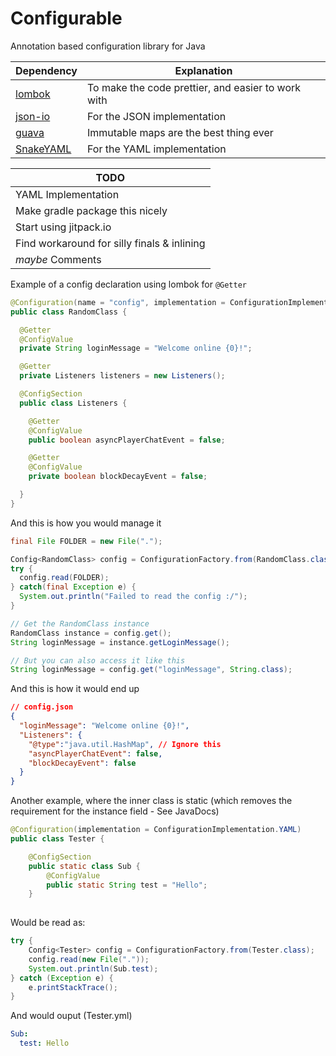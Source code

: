 # Configurable
Annotation based configuration library for Java

| Dependency | Explanation |
|:-----------|-------------|
|[lombok](https://projectlombok.org/) | To make the code prettier, and easier to work with |
|[json-io](https://github.com/jdereg/json-io) | For the JSON implementation |
|[guava](https://github.com/google/guava) | Immutable maps are the best thing ever |
|[SnakeYAML](https://bitbucket.org/asomov/snakeyaml) | For the YAML implementation |

| TODO |
|------|
| YAML Implementation |
| Make gradle package this nicely |
| Start using jitpack.io |
| Find workaround for silly finals & inlining |
| _maybe_ Comments |

Example of a config declaration using lombok for ```@Getter```
```java
@Configuration(name = "config", implementation = ConfigurationImplementation.JSON)
public class RandomClass {

  @Getter
  @ConfigValue
  private String loginMessage = "Welcome online {0}!";

  @Getter
  private Listeners listeners = new Listeners();

  @ConfigSection
  public class Listeners {

    @Getter
    @ConfigValue
    public boolean asyncPlayerChatEvent = false;

    @Getter
    @ConfigValue
    private boolean blockDecayEvent = false;

  }  
}
```

And this is how you would manage it
```java
final File FOLDER = new File(".");

Config<RandomClass> config = ConfigurationFactory.from(RandomClass.class);
try {
  config.read(FOLDER);
} catch(final Exception e) {
  System.out.println("Failed to read the config :/");
}

// Get the RandomClass instance
RandomClass instance = config.get();
String loginMessage = instance.getLoginMessage();

// But you can also access it like this
String loginMessage = config.get("loginMessage", String.class);
```

And this is how it would end up
```json
// config.json
{
  "loginMessage": "Welcome online {0}!",
  "Listeners": {
    "@type":"java.util.HashMap", // Ignore this
    "asyncPlayerChatEvent": false,
    "blockDecayEvent": false
  }
}
```


Another example, where the inner class is static (which removes the requirement for the instance field - See JavaDocs)
```java
@Configuration(implementation = ConfigurationImplementation.YAML)
public class Tester {

    @ConfigSection
    public static class Sub {
        @ConfigValue
        public static String test = "Hello";
    }
    
```

Would be read as:
```java
try {
    Config<Tester> config = ConfigurationFactory.from(Tester.class);
    config.read(new File("."));
    System.out.println(Sub.test);
} catch (Exception e) {
    e.printStackTrace();
}
```

And would ouput (Tester.yml)
```yaml
Sub:
  test: Hello
```